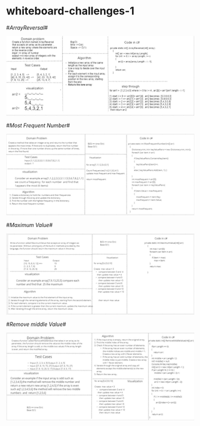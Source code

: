 # whiteboard-challenges-1
  #*ArrayReversal*#


![](./arrReversal.jpg)

 #*Most Frequent Number*#

![](./frequentArray.jpg)

 #*Maximum Value*#

![](./newmax.jpg)


 #*Remove middle Value*#

![](./removemiddlevalue.jpg)